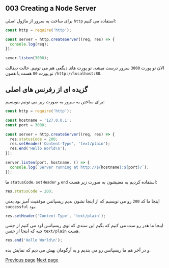 ## 003 Creating a Node Server
برای ساخت یه سرور از ماژول اصلی `http` استفاده می کنیم:
```js
const http = require('http');

const server = http.createServer((req, res) => {
  console.log(req);
});

sever.listen(3000);
```
الان تو پورت `3000` سرور درست میشه. تو پورت های دیگعی هم می تونیم. حالت دیفالت تو پورت `80` هست یا همون `/http://localhost:80`.

## گزیده ای از رفرنس های اصلی
برای ساختن یه سرور به صورت زیر می تونیم بنویسیم:
```js
const http = require('http');

const hostname = '127.0.0.1';
const port = 3000;

const server = http.createServer((req, res) => {
  res.statusCode = 200;
  res.setHeader('Content-Type', 'text/plain');
  res.end('Hello World\n');
});

server.listen(port, hostname, () => {
  console.log(`Server running at http://${hostname}:${port}/`);
});
```
ما `statusCode`، `setHeader` و `end` استفاده کردیم به معنیشون به صورت زیر هست:
```js
res.statusCode = 200;
```
اینجا ما کد `200` رو می نویسیم که از اینجا نشون بدیم ریسپانس موفقیت آمیز بود یعنی `successful` بود.
```js
res.setHeader('Content-Type', 'text/plain');
```
اینجا ما هدر رو ست می کنیم که بگیم این سندی که توی ریسپانس لود می کنیم از جنس چیه که اینجا از جنس `text/plain` هست.
```js
res.end('Hello World\n');
```
و در آخر هم ما ریسپانس رو می بندیم و یه آرگومان بهش می دیم که نمایش بده.

[Previous page](003%20Creating%20a%20Node%20Server.md)
[Next page](004%20The%20Node%20Lifecycle%20&%20Event%20Loop.md)
